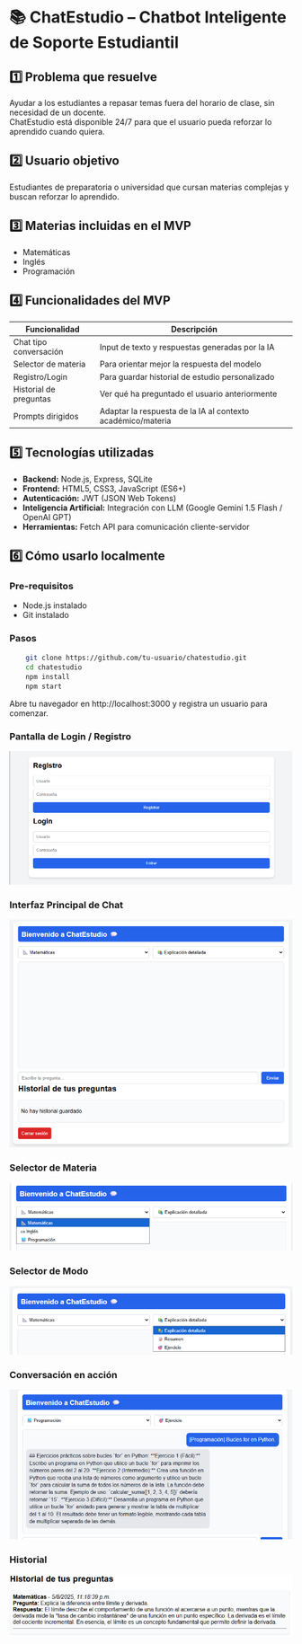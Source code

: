 # 📚 ChatEstudio – Chatbot Inteligente de Soporte Estudiantil

## 1️⃣ Problema que resuelve
Ayudar a los estudiantes a repasar temas fuera del horario de clase, sin necesidad de un docente.  
ChatEstudio está disponible 24/7 para que el usuario pueda reforzar lo aprendido cuando quiera.

## 2️⃣ Usuario objetivo
Estudiantes de preparatoria o universidad que cursan materias complejas y buscan reforzar lo aprendido.

## 3️⃣ Materias incluidas en el MVP
- Matemáticas  
- Inglés  
- Programación  

## 4️⃣ Funcionalidades del MVP
| Funcionalidad          | Descripción                                                 |
| ---------------------- | ----------------------------------------------------------- |
| Chat tipo conversación | Input de texto y respuestas generadas por la IA             |
| Selector de materia    | Para orientar mejor la respuesta del modelo                 |
| Registro/Login         | Para guardar historial de estudio personalizado             |
| Historial de preguntas | Ver qué ha preguntado el usuario anteriormente              |
| Prompts dirigidos      | Adaptar la respuesta de la IA al contexto académico/materia |

## 5️⃣ Tecnologías utilizadas
- **Backend:** Node.js, Express, SQLite  
- **Frontend:** HTML5, CSS3, JavaScript (ES6+)  
- **Autenticación:** JWT (JSON Web Tokens)  
- **Inteligencia Artificial:** Integración con LLM (Google Gemini 1.5 Flash / OpenAI GPT)  
- **Herramientas:** Fetch API para comunicación cliente-servidor  

## 6️⃣ Cómo usarlo localmente

### Pre-requisitos
- Node.js instalado  
- Git instalado  

### Pasos
```bash
    git clone https://github.com/tu-usuario/chatestudio.git
    cd chatestudio
    npm install
    npm start
```
Abre tu navegador en http://localhost:3000 y registra un usuario para comenzar.

### Pantalla de Login / Registro
![Pantalla de Login / Registro](./docs/1.png)

### Interfaz Principal de Chat
![Interfaz Principal de Chat](./docs/1.1.png)

### Selector de Materia
![Selector de Materia](./docs/2.1.png)

### Selector de Modo
![Selector de Modo](./docs/2.2.png)

### Conversación en acción
![Conversación en acción](./docs/3.png)

### Historial
![Historial](./docs/4.png)

